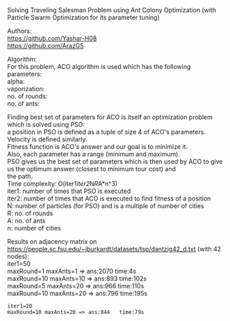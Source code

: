 Solving Traveling Salesman Problem using Ant Colony Optimization (with Particle Swarm Optimization for its parameter tuning)

Authors:  
https://github.com/Yashar-H08  
https://github.com/ArazG5

Algorithm:  
For this problem, ACO algorithm is used which has the following parameters:  
alpha:  
vaporization:   
no. of rounds:  
no. of ants:  
  
Finding best set of parameters for ACO is itself an optimization problem which is solved using PSO:  
a position in PSO is defined as a tuple of size 4 of ACO's parameters. Velocity is defined similarly.  
Fitness function is ACO's answer and our goal is to minimize it.  
Also, each parameter has a range (minimum and maximum).  
PSO gives us the best set of parameters which is then used by ACO to give us the optimum answer (closest to minimum tour cost) and  
the path.  
Time complexity: O(iter1*iter2*N*R*A*n^3)  
iter1: number of times that PSO is executed  
iter2: number of times that ACO is executed to find fitness of a position  
N: number of particles (for PSO) and is a multiple of number of cities  
R: no. of rounds  
A: no. of ants  
n: number of cities  
  
Results on adjacency matrix on https://people.sc.fsu.edu/~jburkardt/datasets/tsp/dantzig42_d.txt (with 42 nodes):  
    iter1=50  
    maxRound=1 maxAnts=1 => ans:2070   time:4s  
    maxRound=10 maxAnts=10 => ans:893   time:102s  
    maxRound=5 maxAnts=20 => ans:966   time:110s  
    maxRound=10 maxAnts=20 => ans:796   time:195s  
      
    iter1=20  
    maxRound=10 maxAnts=20 => ans:844   time:79s  

